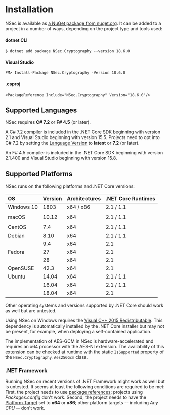 # Installation

NSec is available as [a NuGet package from
nuget.org](https://www.nuget.org/packages/NSec.Cryptography/18.6.0). It
can be added to a project in a number of ways, depending on the project type and
tools used:


#### dotnet CLI

    $ dotnet add package NSec.Cryptography --version 18.6.0

#### Visual Studio

    PM> Install-Package NSec.Cryptography -Version 18.6.0

#### .csproj

    <PackageReference Include="NSec.Cryptography" Version="18.6.0"/>


## Supported Languages

NSec requires **C# 7.2** or **F# 4.5** (or later).

A C# 7.2 compiler is included in the .NET Core SDK beginning with version 2.1
and Visual Studio beginning with version 15.5.
Projects need to opt into C# 7.2 by setting the [Language
Version](https://docs.microsoft.com/en-us/visualstudio/ide/reference/advanced-build-settings-dialog-box-csharp)
to **latest** or **7.2** (or later).

An F# 4.5 compiler is included in the .NET Core SDK beginning with version
2.1.400 and Visual Studio beginning with version 15.8.


## Supported Platforms

NSec runs on the following platforms and .NET Core versions:

| OS            | Version  | Architectures | .NET Core Runtimes |
|:------------- |:-------- |:------------- |:-------------------|
| Windows 10    | 1803     | x64 / x86     | 2.1  /  1.1        |
|               |          |               |                    |
| macOS         | 10.12    | x64           | 2.1  /  1.1        |
|               |          |               |                    |
| CentOS        | 7.4      | x64           | 2.1  /  1.1        |
| Debian        | 8.10     | x64           | 2.1  /  1.1        |
|               | 9.4      | x64           | 2.1                |
| Fedora        | 27       | x64           | 2.1                |
|               | 28       | x64           | 2.1                |
| OpenSUSE      | 42.3     | x64           | 2.1                |
| Ubuntu        | 14.04    | x64           | 2.1  /  1.1        |
|               | 16.04    | x64           | 2.1  /  1.1        |
|               | 18.04    | x64           | 2.1                |

Other operating systems and versions supported by .NET Core should work as
well but are untested.

Using NSec on Windows requires the [Visual C++ 2015
Redistributable](https://www.microsoft.com/en-us/download/details.aspx?id=53587).
This dependency is automatically installed by the .NET Core installer but may
not be present, for example, when deploying a self-contained application.

The implementation of AES-GCM in NSec is hardware-accelerated and requires an
x64 processor with the AES-NI extension. The availability of this extension can
be checked at runtime with the static `IsSupported` property of the
`NSec.Cryptography.Aes256Gcm` class.


### .NET Framework

Running NSec on recent versions of .NET Framework might work as well but is
untested. It seems at least the following conditions are required to be met:
First, the project needs to use [*<PackageReference>* package
references](https://blog.nuget.org/20170316/NuGet-now-fully-integrated-into-MSBuild.html#what-about-other-project-types-that-are-not-net-core);
projects using *Packages.config* don't work. Second, the project needs to have
the [Platform
Target](https://docs.microsoft.com/en-us/visualstudio/ide/reference/build-page-project-designer-csharp)
set to **x64** or **x86**; other platform targets -- including *Any CPU* --
don't work.
